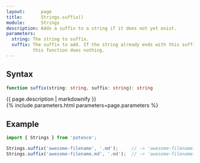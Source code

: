 ```yaml
---
layout:      page
title:       Strings.suffix()
module:      Strings
description: Adds a suffix to a string if it does not yet exist.
parameters:
  string: The string to suffix.
  suffix: The suffix to add. If the string already ends with this suffix,
          this function does nothing.
---
```

## Syntax

```ts
function suffix(string: string, suffix: string): string
```

<div class="description">{{ page.description | markdownify }}</div>
{% include parameters.html parameters=page.parameters %}

## Example

```ts
import { Strings } from 'potence';

Strings.suffix('awesome-filename', '.md');     // -> 'awesome-filename.md'
Strings.suffix('awesome-filename.md', '.md');  // -> 'awesome-filename.md'
```
